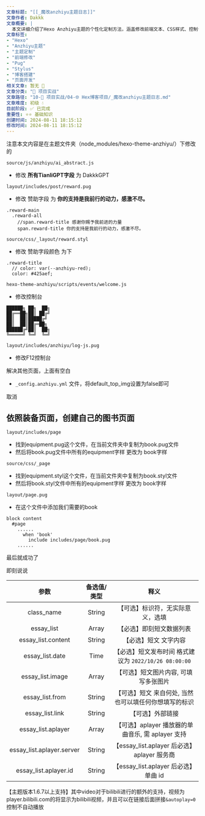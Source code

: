 ```yaml
---
文章标题: "[[_魔改anzhiyu主题日志]]" 
文章作者: Dakkk
文章概要: |
  本文详细介绍了Hexo Anzhiyu主题的个性化定制方法，涵盖修改前端文本、CSS样式、控制台输出及配置文件。文章还指导用户创建自定义页面（如图书页），并提供了“即刻说说”功能的参数说明，帮助用户实现特定功能和界面优化。
文章标签:
- "Hexo"
- "Anzhiyu主题"
- "主题定制"
- "前端修改"
- "Pug"
- "Stylus"
- "博客搭建"
- "页面开发"
相关文章: 暂无 🤷
文章分类: "🚀 项目实战"
文章路径: "10-🚀 项目实战/04-🌐 Hex博客项目/_魔改anzhiyu主题日志.md"
文章难度: 初级 💧
目前阶段: ✅ 已完成
重要性: ⭐⭐ 基础知识
创建时间: 2024-08-11 18:15:12
修改时间: 2024-08-11 18:15:12
---
```


注意本文内容是在主题文件夹（node_modules/hexo-theme-anzhiyu/）下修改的

`source/js/anzhiyu/ai_abstract.js` 
- 修改 **所有TianliGPT字段** 为  DakkkGPT

`layout/includes/post/reward.pug`
- 修改 赞助字段 为 **你的支持是我前行的动力，感激不尽。**
```pug
.reward-main  
  .reward-all  
    //span.reward-title 感谢你赐予我前进的力量  
    span.reward-title 你的支持是我前行的动力，感激不尽。
```

`source/css/_layout/reward.styl`
- 修改 赞助字段颜色 为下
```styl
.reward-title  
  // color: var(--anzhiyu-red);  
  color: #425aef;
```

`hexo-theme-anzhiyu/scripts/events/welcome.js`
- 修改控制台
```
██████╗ ██╗  ██╗
██╔══██╗██║ ██╔╝
██║  ██║█████╔╝ 
██║  ██║██╔═██╗ 
██████╔╝██║  ██╗
╚═════╝ ╚═╝  ╚═╝
```

`layout/includes/anzhiyu/log-js.pug`
- 修改F12控制台

解决其他页面，上面有空白
- `_config.anzhiyu.yml` 文件，将default_top_img设置为false即可

取消
## 依照装备页面，创建自己的图书页面

`layout/includes/page`
- 找到equipment.pug这个文件，在当前文件夹中复制为book.pug文件
- 然后将book.pug文件中所有的equipment字样 更改为 book字样

`source/css/_page`
- 找到equipment.styl这个文件，在当前文件夹中复制为book.styl文件
- 然后将book.styl文件中所有的equipment字样 更改为 book字样

`layout/page.pug`
- 在这个文件中添加我们需要的book
```pug
block content  
  #page  
	......
      when 'book'  
        include includes/page/book.pug  
	......
```

最后就成功了


即刻说说

|            参数             | 备选值/类型 |                   释义                   |
| :-----------------------: | :----: | :------------------------------------: |
|        class_name         | String |            【可选】标识符，无实际意义，选填            |
|        essay_list         | Array  |              【必选】即刻短文数据列表              |
|    essay_list.content     | String |              【必选】短文 文字内容               |
|      essay_list.date      |  Time  | 【必选】短文发布时间 格式建议为 `2022/10/26 08:00:00` |
|     essay_list.image      | Array  |          【可选】短文图片内容, 可填写多张图片           |
|      essay_list.from      | String |      【可选】短文 来自何处, 当然也可以填任何你想填写的标识      |
|      essay_list.link      | String |                【可选】外部链接                |
|    essay_list.aplayer     | Array  |   【可选】aplayer 播放器的单曲音乐, 需 aplayer 支持   |
| essay_list.aplayer.server | String |  【essay_list.aplayer 后必选】aplayer 服务商   |
|   essay_list.aplayer.id   | String |     【essay_list.aplayer 后必选】单曲 id      |

【主题版本1.6.7以上支持】其中video对于bilibili进行的额外的支持，视频为player.bilibili.com的将显示为bilibili视频，并且可以在链接后面拼接`&autoplay=0`控制不自动播放

